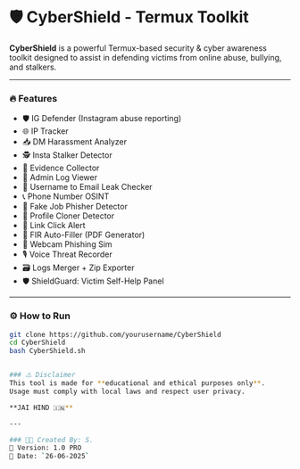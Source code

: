 # 🛡️ CyberShield - Termux Toolkit

**CyberShield** is a powerful Termux-based security & cyber awareness toolkit designed to assist in defending victims from online abuse, bullying, and stalkers.

---

### 🔥 Features

- 🛡️ IG Defender (Instagram abuse reporting)
- 🌐 IP Tracker
- 📥 DM Harassment Analyzer
- 🕵️ Insta Stalker Detector
- 🧾 Evidence Collector
- 🔐 Admin Log Viewer
- 📧 Username to Email Leak Checker
- 📞 Phone Number OSINT
- 🎣 Fake Job Phisher Detector
- 👤 Profile Cloner Detector
- 🚨 Link Click Alert
- 📄 FIR Auto-Filler (PDF Generator)
- 🎥 Webcam Phishing Sim
- 🎙️ Voice Threat Recorder
- 🗃️ Logs Merger + Zip Exporter
- 🛡️ ShieldGuard: Victim Self-Help Panel

---

### ⚙️ How to Run

```bash
git clone https://github.com/yourusername/CyberShield
cd CyberShield
bash CyberShield.sh


### ⚠️ Disclaimer
This tool is made for **educational and ethical purposes only**.  
Usage must comply with local laws and respect user privacy.

**JAI HIND 🇮🇳**

---

### 👨‍💻 Created By: S.  
🔖 Version: 1.0 PRO  
📅 Date: `26-06-2025`
